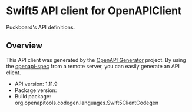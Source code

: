 # Swift5 API client for OpenAPIClient

Puckboard's API definitions.

## Overview
This API client was generated by the [OpenAPI Generator](https://openapi-generator.tech) project.  By using the [openapi-spec](https://github.com/OAI/OpenAPI-Specification) from a remote server, you can easily generate an API client.

- API version: 1.11.9
- Package version: 
- Build package: org.openapitools.codegen.languages.Swift5ClientCodegen

